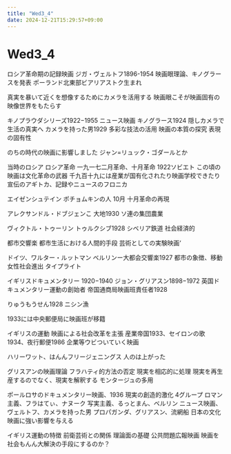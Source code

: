 ```yaml
---
title: "Wed3_4"
date: 2024-12-21T15:29:57+09:00
---
```

# Wed3_4
ロシア革命期の記録映画
ジガ・ヴェルトフ1896-1954
映画眼理論、キノグラースを発表
ポーランド北東部ビアリアストク生まれ

真実を暴いて近くを想像するためにカメラを活用する
映画眼こそが映画固有の映像世界をもたらす

キノプラウダシリーズ1922−1955
ニュース映画
キノグラース1924
隠しカメラで生活の真実へ
カメラを持った男1929
多彩な技法の活用
映画の本質の探究
表現の固有性

のちの時代の映画に影響しました
ジャン=リュック・ゴダールとか

当時のロシア
ロシア革命
一九一七二月革命、十月革命
1922ソビエト
この頃の映画は文化革命の武器
千九百十九には産業が国有化されたり映画学校できたり
宣伝のアギトカ、記録やニュースのフロニカ

エイゼンシュテイン
ポチョムキンの人
10月
十月革命の再現

アレクサンドル・ドブジェンこ
大地1930
ソ連の集団農業

ヴィクトル・トゥーリン
トゥルクシブ1928
シベリア鉄道
社会経済的

都市交響楽
都市生活における人間的手段
芸術としての実験映画‘

ドイツ、ワルター・ルットマン
ベルリンー大都会交響楽1927
都市の象徴、移動
女性社会進出
タイプライト

イギリスドキュメンタリー
1920−1940
ジョン・グリアスン1898−1972
英国ドキュメンタリー運動の創始者
帝国通商局映画班責任者1928

りゅうもうせん1928
ニシン漁

1933には中央郵便局に映画班が移籍

イギリスの運動
映画による社会改革を主張
産業帝国1933、セイロンの歌1934、夜行郵便1986
企業等ウビついていく映画

ハリーワット、はんんフリージェニングス
人のは上がった

グリスアンの映画理論
フラハティ的方法の否定
現実を相応的に処理
現実を再生産するのでなく、現実を解釈する
モンタージュの多用

ポールロサのドキュメンタリー映画、1936
現実の創造的激化
4グループ
	ロマン主義、フラはてぃ、ナヌーク
	写実主義、るっとまん、ベルリン
	ニュース映画、ヴェルトフ、カメラを持った男
	プロパガンダ、グリアスン、流網船
日本の文化映画に強い影響を与える

イギリス運動の特徴
前衛芸術との関係
理論面の基礎
公共問題広報映画
映画を社会もんん大解決の手段にするのか？
